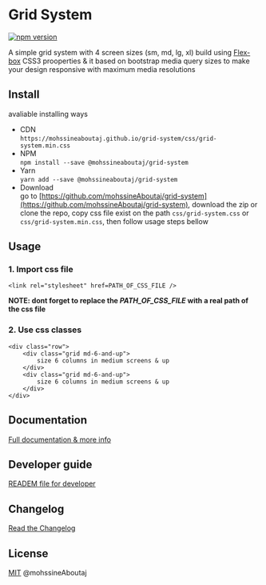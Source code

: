 # Grid System

[![npm version](https://img.shields.io/badge/npm-1.1.0-green.svg)](https://npmjs.com/package/@mohssineaboutaj/grid-system)


A simple grid system with 4 screen sizes (sm, md, lg, xl) build using [Flex-box](https://www.w3schools.com/css/css3_flexbox.asp) CSS3 prooperties & it based on bootstrap media query sizes to make your design responsive with maximum media resolutions

## Install
avaliable installing ways
+ CDN  
```https://mohssineaboutaj.github.io/grid-system/css/grid-system.min.css```
+ NPM  
```npm install --save @mohssineaboutaj/grid-system```
+ Yarn  
```yarn add --save @mohssineaboutaj/grid-system```
+ Download  
go to [https://github.com/mohssineAboutaj/grid-system](https://github.com/mohssineAboutaj/grid-system), download the zip or clone the repo, copy css file exist on the path `css/grid-system.css` or `css/grid-system.min.css`, then follow usage steps bellow

## Usage

### 1. Import css file
``<link rel="stylesheet" href=PATH_OF_CSS_FILE />``

**NOTE: dont forget to replace the ***PATH_OF_CSS_FILE*** with a real path of the css file**

### 2. Use css classes
```
<div class="row">
	<div class="grid md-6-and-up">
		size 6 columns in medium screens & up
	</div>
	<div class="grid md-6-and-up">
		size 6 columns in medium screens & up
	</div>
</div>
```

## Documentation
[Full documentation & more info](https://mohssineAboutaj.github.io/grid-system/)

## Developer guide
[READEM file for developer](./README.dev.md)

## Changelog
[Read the Changelog](./CHANGELOG.md)

## License
[MIT](https://en.wikipedia.org/wiki/MIT_LICENSE) @mohssineAboutaj
